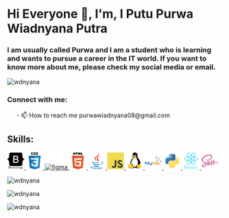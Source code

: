 <h1 align="left">Hi Everyone 👋, I'm, I Putu Purwa Wiadnyana Putra</h1>
<h3 align="left">I am usually called Purwa and I am a student who is learning and wants to pursue a career in the IT world. If you want to know more about me, please check my social media or email.</h3>

<p align="left"> <img src="https://komarev.com/ghpvc/?username=wdnyana&label=Profile%20views&color=0e75b6&style=flat" alt="wdnyana" /> </p>

<h3 align="left">Connect with me:</h3>
<p align="left">
&ensp; &ensp; - 📫 How to reach me purwawiadnyana08@gmail.com
</p>

<h2 align="left">Skills:</h2>
<p align="left" style="background-color:#fff;"> <a href="https://getbootstrap.com" target="_blank" rel="noreferrer"> <img src="https://raw.githubusercontent.com/devicons/devicon/master/icons/bootstrap/bootstrap-plain-wordmark.svg" alt="bootstrap" width="40" height="40"/> </a> <a href="https://www.w3schools.com/css/" target="_blank" rel="noreferrer"> <img src="https://raw.githubusercontent.com/devicons/devicon/master/icons/css3/css3-original-wordmark.svg" alt="css3" width="40" height="40"/> </a> <a href="https://www.figma.com/" target="_blank" rel="noreferrer"> <img src="https://www.vectorlogo.zone/logos/figma/figma-icon.svg" alt="figma" width="40" height="40"/> </a> <a href="https://www.w3.org/html/" target="_blank" rel="noreferrer"> <img src="https://raw.githubusercontent.com/devicons/devicon/master/icons/html5/html5-original-wordmark.svg" alt="html5" width="40" height="40"/> </a> <a href="https://www.java.com" target="_blank" rel="noreferrer"> <img src="https://raw.githubusercontent.com/devicons/devicon/master/icons/java/java-original.svg" alt="java" width="40" height="40"/> </a> <a href="https://developer.mozilla.org/en-US/docs/Web/JavaScript" target="_blank" rel="noreferrer"> <img src="https://raw.githubusercontent.com/devicons/devicon/master/icons/javascript/javascript-original.svg" alt="javascript" width="40" height="40"/> </a> <a href="https://www.linux.org/" target="_blank" rel="noreferrer"> <img src="https://raw.githubusercontent.com/devicons/devicon/master/icons/linux/linux-original.svg" alt="linux" width="40" height="40"/> </a> <a href="https://www.mysql.com/" target="_blank" rel="noreferrer"> <img src="https://raw.githubusercontent.com/devicons/devicon/master/icons/mysql/mysql-original-wordmark.svg" alt="mysql" width="40" height="40"/> </a> <a href="https://www.python.org" target="_blank" rel="noreferrer"> <img src="https://raw.githubusercontent.com/devicons/devicon/master/icons/python/python-original.svg" alt="python" width="40" height="40"/> </a> <a href="https://reactjs.org/" target="_blank" rel="noreferrer"> <img src="https://raw.githubusercontent.com/devicons/devicon/master/icons/react/react-original-wordmark.svg" alt="react" width="40" height="40"/> </a> <a href="https://sass-lang.com" target="_blank" rel="noreferrer"> <img src="https://raw.githubusercontent.com/devicons/devicon/master/icons/sass/sass-original.svg" alt="sass" width="40" height="40"/> </a> </p>

<p align"left"><img src="https://github-readme-stats.vercel.app/api/top-langs?username=wdnyana&show_icons=true&locale=en&layout=compact" alt="wdnyana" /></p>

<p align"left"><img src="https://github-readme-stats.vercel.app/api?username=wdnyana&show_icons=true&locale=en" alt="wdnyana" /></p>

<p align"left"><img src="https://github-readme-streak-stats.herokuapp.com/?user=wdnyana&" alt="wdnyana" /></p>
